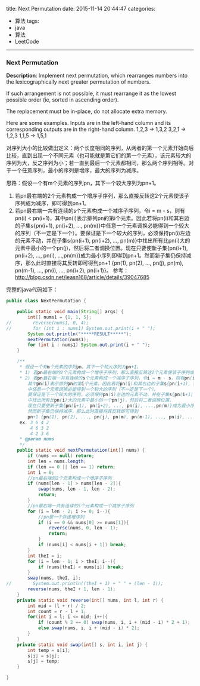 



title: Next Permutation
date: 2015-11-14 20:44:47
categories: 
- 算法
tags: 
- java
- 算法
- LeetCode
<!--updated: 2015-11-14 21:40:47-->
---

### Next Permutation

**Description**: Implement next permutation, which rearranges numbers into the lexicographically next greater permutation of numbers.

 If such arrangement is not possible, it must rearrange it as the lowest possible order (ie, sorted in ascending order).
 
 The replacement must be in-place, do not allocate extra memory.

Here are some examples. Inputs are in the left-hand column and its corresponding outputs are in the right-hand column.
 1,2,3 → 1,3,2
 3,2,1 → 1,2,3
 1,1,5 → 1,5,1

对序列大小的比较做出定义：两个长度相同的序列，从两者的第一个元素开始向后比较，直到出现一个不同元素（也可能就是第它们的第一个元素），该元素较大的序列为大，反之序列为小；若一直到最后一个元素都相同，那么两个序列相等。对于一个任意序列，最小的序列是增序，最大的序列为减序。

思路：假设一个有m个元素的序列pn，其下一个较大序列为pn+1。
1) 若pn最右端的2个元素构成一个增序子序列，那么直接反转这2个元素使该子序列成为减序，即可得到pn+1。
2) 若pn最右端一共有连续的s个元素构成一个减序子序列，令i = m - s，则有pn(i) < pn(i+1)，其中pn(i)表示排列pn的第i个元素。因此若将pn(i)和其右边的子集s{pn(i+1), pn(i+2), ..., pn(m)}中任意一个元素调换必能得到一个较大的序列（不一定是下一个）。要保证是下一个较大的序列，必须保持pn(i)左边的元素不动，并在子集s{pn(i+1), pn(i+2), ..., pn(m)}中找出所有比pn(i)大的元素中最小的一个pn(j)，然后将二者调换位置。现在只要使新子集{pn(i+1), pn(i+2), ..., pn(i), ...,pn(m)}成为最小序列即得到pn+1。然而新子集仍保持减序，那么此时直接将其反转即可得到pn+1 {pn(1), pn(2), ..., pn(j), pn(m), pn(m-1), ..., pn(i), ..., pn(i+2), pn(i+1)}。
参考：http://blog.csdn.net/jeasn168/article/details/39047685

完整的java代码如下：

```java
public class NextPermutation {

    public static void main(String[] args) {
        int[] nums1 = {1, 1, 5};
//        reverse(nums1, 0, 4);
//        for (int i : nums1) System.out.print(i + " ");
        System.out.println("*****RESULT*****");
        nextPermutation(nums1);
        for (int i : nums1) System.out.print(i + " ");
    }

    /**
     * 假设一个有m个元素的序列pn，其下一个较大序列为pn+1。
     * 1) 若pn最右端的2个元素构成一个增序子序列，那么直接反转这2个元素使该子序列成为减序，即可得到pn+1。
     * 2) 若pn最右端一共有连续的s个元素构成一个减序子序列，令i = m - s，则有pn(i) < pn(i+1)，
        其中pn(i)表示排列pn的第i个元素。因此若将pn(i)和其右边的子集s{pn(i+1), pn(i+2), ..., pn(m)}
        中任意一个元素调换必能得到一个较大的序列（不一定是下一个）。
        要保证是下一个较大的序列，必须保持pn(i)左边的元素不动，并在子集s{pn(i+1), pn(i+2), ..., pn(m)}
        中找出所有比pn(i)大的元素中最小的一个pn(j)，然后将二者调换位置。
        现在只要使新子集{pn(i+1), pn(i+2), ..., pn(i), ...,pn(m)}成为最小序列即得到pn+1。
        然而新子集仍保持减序，那么此时直接将其反转即可得到
        pn+1 {pn(1), pn(2), ..., pn(j), pn(m), pn(m-1), ..., pn(i), ..., pn(i+2), pn(i+1)}。
     ex. 3 6 4 2
         4 6 3 2
         4 2 3 6
     * @param nums
     */
    public static void nextPermutation(int[] nums) {
        if (nums == null) return;
        int len = nums.length;
        if (len == 0 || len == 1) return;
        int i = 0;
        //pn最右端的2个元素构成一个增序子序列
        if (nums[len - 1] > nums[len - 2]){
            swap(nums, len - 1, len - 2);
            return;
        }
        //pn最右端一共有连续的s个元素构成一个减序子序列
        for (i = len - 2; i >= 0; i--){
            //pn是一个非递增序列
            if (i == 0 && nums[0] >= nums[1]){
                reverse(nums, 0, len - 1);
                return;
            }
            if (nums[i] < nums[i + 1]) break;
        }
        int theI = i;
        for (i = len - 1; i > theI; i--){
            if (nums[theI] < nums[i]) break;
        }
        swap(nums, theI, i);
//        System.out.println((theI + 1) + " " + (len - 1));
        reverse(nums, theI + 1, len - 1);
    }
    private static void reverse(int[] nums, int l, int r) {
        int mid = (l + r) / 2;
        int count = r - l + 1;
        for(int i = l; i <= mid; i++){
            if (count % 2 == 0) swap(nums, i, i + (mid - i) * 2 + 1);
            else swap(nums, i, i + (mid - i) * 2);
        }
    }
    private static void swap(int[] s, int i, int j) {
        int temp = s[i];
        s[i] = s[j];
        s[j] = temp;
    }

}
```
